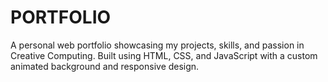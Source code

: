 # PORTFOLIO
A personal web portfolio showcasing my projects, skills, and passion in Creative Computing. Built using HTML, CSS, and JavaScript with a custom animated background and responsive design.
